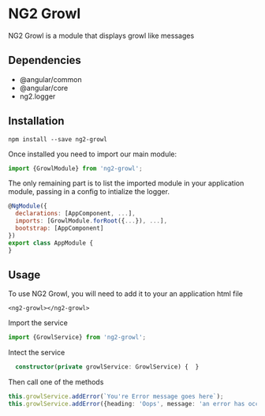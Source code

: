 # NG2 Growl

NG2 Growl is a module that displays growl like messages

## Dependencies
 * @angular/common
 * @angular/core
 * ng2.logger
 
## Installation
```shell
npm install --save ng2-growl
```

Once installed you need to import our main module:
```js
import {GrowlModule} from 'ng2-growl';
```

The only remaining part is to list the imported module in your application module, passing in a config to intialize the logger.

```js
@NgModule({
  declarations: [AppComponent, ...],
  imports: [GrowlModule.forRoot({...}), ...],
  bootstrap: [AppComponent]
})
export class AppModule {
}
```

## Usage

To use NG2 Growl, you will need to add it to your an application html file

```angular2html
<ng2-growl></ng2-growl>

```
  
 
Import the service
 
 ```typescript
import {GrowlService} from 'ng2-growl';

```

Intect the service
```typescript
  constructor(private growlService: GrowlService) {  }

```

 
Then call one of the methods
 
 ```typescript
this.growlService.addError(`You're Error message goes here`);
this.growlService.addError({heading: 'Oops', message: 'an error has occured'});


```
